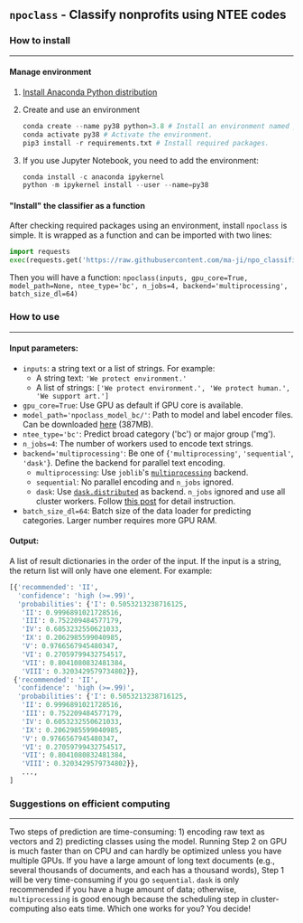 `npoclass` - Classify nonprofits using NTEE codes
---

### How to install
---

#### Manage environment

1. [Install Anaconda Python distribution](https://www.anaconda.com/products/individual)
2. Create and use an environment

    ```Python
    conda create --name py38 python=3.8 # Install an environment named py38, using Python 3.8 as backend.
    conda activate py38 # Activate the environment.
    pip3 install -r requirements.txt # Install required packages.
    ```
3. If you use Jupyter Notebook, you need to add the environment:

    ```Python
    conda install -c anaconda ipykernel
    python -m ipykernel install --user --name=py38
    ```

#### "Install" the classifier as a function

After checking required packages using an environment, install `npoclass` is simple. It is wrapped as a function and can be imported with two lines:

```Python
import requests
exec(requests.get('https://raw.githubusercontent.com/ma-ji/npo_classifier/master/API/npoclass.py').text)
```

Then you will have a function: `npoclass(inputs, gpu_core=True, model_path=None, ntee_type='bc', n_jobs=4, backend='multiprocessing', batch_size_dl=64)`


### How to use
---

#### Input parameters:
- `inputs`: a string text or a list of strings. For example:
    - A string text: `'We protect environment.'`
    - A list of strings: `['We protect environment.', 'We protect human.', 'We support art.']`
- `gpu_core=True`: Use GPU as default if GPU core is available.
- `model_path='npoclass_model_bc/'`: Path to model and label encoder files. Can be downloaded [here](https://jima.me/open/npoclass_model_bc.zip) (387MB).
- `ntee_type='bc'`: Predict broad category ('bc') or major group ('mg').
- `n_jobs=4`: The number of workers used to encode text strings.
- `backend='multiprocessing'`: Be one of {`'multiprocessing'`, `'sequential'`, `'dask'`}. Define the backend for parallel text encoding.
    - `multiprocessing`: Use `joblib`'s [`multiprocessing`](https://joblib.readthedocs.io/en/latest/parallel.html#parallel-reference-documentation) backend.
    - `sequential`: No parallel encoding and `n_jobs` ignored.
    - `dask`: Use [`dask.distributed`](https://distributed.dask.org/en/latest/client.html) as backend. `n_jobs` ignored and use all cluster workers. Follow [this post](https://jima.me/?p=950) for detail instruction.
- `batch_size_dl=64`: Batch size of the data loader for predicting categories. Larger number requires more GPU RAM.

#### Output:

A list of result dictionaries in the order of the input. If the input is a string, the return list will only have one element. For example:

```Python
[{'recommended': 'II',
  'confidence': 'high (>=.99)',
  'probabilities': {'I': 0.5053213238716125,
   'II': 0.9996891021728516,
   'III': 0.752209484577179,
   'IV': 0.6053232550621033,
   'IX': 0.2062985599040985,
   'V': 0.9766567945480347,
   'VI': 0.27059799432754517,
   'VII': 0.8041080832481384,
   'VIII': 0.3203429579734802}},
 {'recommended': 'II',
  'confidence': 'high (>=.99)',
  'probabilities': {'I': 0.5053213238716125,
   'II': 0.9996891021728516,
   'III': 0.752209484577179,
   'IV': 0.6053232550621033,
   'IX': 0.2062985599040985,
   'V': 0.9766567945480347,
   'VI': 0.27059799432754517,
   'VII': 0.8041080832481384,
   'VIII': 0.3203429579734802}},
   ...,
]
```


### Suggestions on efficient computing
---

Two steps of prediction are time-consuming: 1) encoding raw text as vectors and 2) predicting classes using the model. Running Step 2 on GPU is much faster than on CPU and can hardly be optimized unless you have multiple GPUs. If you have a large amount of long text documents (e.g., several thousands of documents, and each has a thousand words), Step 1 will be very time-consuming if you go `sequential`. `dask` is only recommended if you have a huge amount of data; otherwise, `multiprocessing` is good enough because the scheduling step in cluster-computing also eats time. Which one works for you? You decide!


<!-- ### TODOs:
- List of Q&A.
    - [x] Use GPU or CPU.
    - <s> OMM errors.</s>
- [x] Parallel input encoding.
- <s>Publish on PyPI.</s> -->